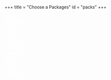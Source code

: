 +++
title = "Choose a Packages"
id = "packs"
+++

<div class="container" role="main">
	<div id="wrapper">
		<div class="bkg-03">
			<div class="bkg-02">
				<div class="row row-centered">
					<div class="col-xs-3 back-yellow-01 col-centered">
						<a href="/amazon-web-services-presentation-pack/" class="link01" style="color:white">
						AWS
						<br />
						Presentation
						<br />
						<i class="i01 fa fa-file-powerpoint-o"></i>
						</a>
					</div>
					<div class="col-xs-3 back-yellow-01 col-centered">
						<a href="/amazon-web-services-training-pack/" class="link01" style="color:white">
						AWS
						<br />
						Training
						<br />
						<i class="i01 fa fa-book"></i>
						</a>
					</div>
					<div class="col-xs-3 back-yellow-01 col-centered">
						<a href="/amazon-web-services-solution-pack/" class="link01" style="color:white">
						AWS
						<br />
						Solution
						<br />
						<i class="i01 fa fa-cloud"></i>
						</a></div>
					</div>
				<div class="row row-centered">
					<div class="col-xs-3 back-yellow-01 col-centered">
						<a href="/amazon-web-services-project-management-pack/" class="link01" style="color:white">
						AWS Project
						<br />
						Manager
						<br />
						<i class="i01 fa fa-tasks"></i>
						</a>
					</div>
					<div class="col-xs-3 back-yellow-01 col-centered">
						<a href="/amazon-web-services-pricing-pack/" class="link01" style="color:white">
						AWS
						<br />
						Pricing
						<br />
						<i class="i01 fa fa-eur"></i>
						</a>
					</div>
					<div class="col-xs-3 back-yellow-01 col-centered">
						<a href="/amazon-web-services-enhanced-pack/" class="link01" style="color:white">
						AWS
						<br />
						Enhanced
						<br />
						<i class="i01 fa fa-plus"></i>
						</a>	
					</div>
				</div>
			</div>
		</div>
	</div>
</div>
